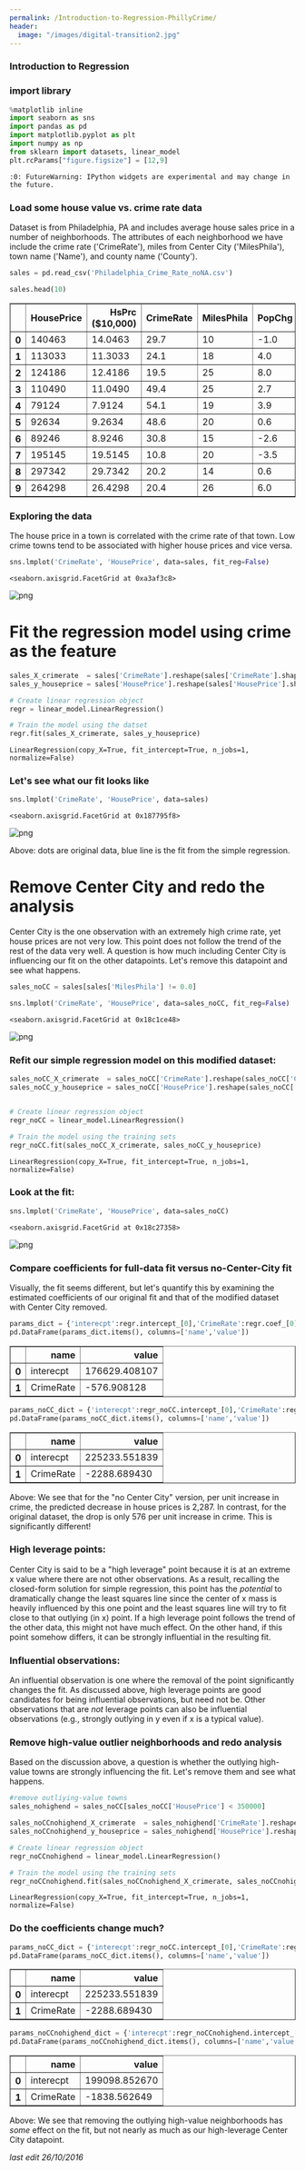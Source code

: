 ```yaml
---
permalink: /Introduction-to-Regression-PhillyCrime/
header:
  image: "/images/digital-transition2.jpg"
---
```


### Introduction to Regression

### import library


```python
%matplotlib inline
import seaborn as sns
import pandas as pd
import matplotlib.pyplot as plt
import numpy as np
from sklearn import datasets, linear_model
plt.rcParams["figure.figsize"] = [12,9]
```

    :0: FutureWarning: IPython widgets are experimental and may change in the future.


### Load some house value vs. crime rate data

Dataset is from Philadelphia, PA and includes average house sales price in a number of neighborhoods.  The attributes of each neighborhood we have include the crime rate ('CrimeRate'), miles from Center City ('MilesPhila'), town name ('Name'), and county name ('County').


```python
sales = pd.read_csv('Philadelphia_Crime_Rate_noNA.csv')
```


```python
sales.head(10)
```




<div>
<table border="1" class="dataframe">
  <thead>
    <tr style="text-align: right;">
      <th></th>
      <th>HousePrice</th>
      <th>HsPrc ($10,000)</th>
      <th>CrimeRate</th>
      <th>MilesPhila</th>
      <th>PopChg</th>
      <th>Name</th>
      <th>County</th>
    </tr>
  </thead>
  <tbody>
    <tr>
      <th>0</th>
      <td>140463</td>
      <td>14.0463</td>
      <td>29.7</td>
      <td>10</td>
      <td>-1.0</td>
      <td>Abington</td>
      <td>Montgome</td>
    </tr>
    <tr>
      <th>1</th>
      <td>113033</td>
      <td>11.3033</td>
      <td>24.1</td>
      <td>18</td>
      <td>4.0</td>
      <td>Ambler</td>
      <td>Montgome</td>
    </tr>
    <tr>
      <th>2</th>
      <td>124186</td>
      <td>12.4186</td>
      <td>19.5</td>
      <td>25</td>
      <td>8.0</td>
      <td>Aston</td>
      <td>Delaware</td>
    </tr>
    <tr>
      <th>3</th>
      <td>110490</td>
      <td>11.0490</td>
      <td>49.4</td>
      <td>25</td>
      <td>2.7</td>
      <td>Bensalem</td>
      <td>Bucks</td>
    </tr>
    <tr>
      <th>4</th>
      <td>79124</td>
      <td>7.9124</td>
      <td>54.1</td>
      <td>19</td>
      <td>3.9</td>
      <td>Bristol B.</td>
      <td>Bucks</td>
    </tr>
    <tr>
      <th>5</th>
      <td>92634</td>
      <td>9.2634</td>
      <td>48.6</td>
      <td>20</td>
      <td>0.6</td>
      <td>Bristol T.</td>
      <td>Bucks</td>
    </tr>
    <tr>
      <th>6</th>
      <td>89246</td>
      <td>8.9246</td>
      <td>30.8</td>
      <td>15</td>
      <td>-2.6</td>
      <td>Brookhaven</td>
      <td>Delaware</td>
    </tr>
    <tr>
      <th>7</th>
      <td>195145</td>
      <td>19.5145</td>
      <td>10.8</td>
      <td>20</td>
      <td>-3.5</td>
      <td>Bryn Athyn</td>
      <td>Montgome</td>
    </tr>
    <tr>
      <th>8</th>
      <td>297342</td>
      <td>29.7342</td>
      <td>20.2</td>
      <td>14</td>
      <td>0.6</td>
      <td>Bryn Mawr</td>
      <td>Montgome</td>
    </tr>
    <tr>
      <th>9</th>
      <td>264298</td>
      <td>26.4298</td>
      <td>20.4</td>
      <td>26</td>
      <td>6.0</td>
      <td>Buckingham</td>
      <td>Bucks</td>
    </tr>
  </tbody>
</table>
</div>



### Exploring the data

The house price in a town is correlated with the crime rate of that town. Low crime towns tend to be associated with higher house prices and vice versa.


```python
sns.lmplot('CrimeRate', 'HousePrice', data=sales, fit_reg=False)
```




    <seaborn.axisgrid.FacetGrid at 0xa3af3c8>




![png](/images/Introduction-to-Regression-PhillyCrime/output_8_1.png)


# Fit the regression model using crime as the feature


```python
sales_X_crimerate  = sales['CrimeRate'].reshape(sales['CrimeRate'].shape[0],1)
sales_y_houseprice = sales['HousePrice'].reshape(sales['HousePrice'].shape[0],1)
```


```python
# Create linear regression object
regr = linear_model.LinearRegression()

# Train the model using the datset
regr.fit(sales_X_crimerate, sales_y_houseprice)
```




    LinearRegression(copy_X=True, fit_intercept=True, n_jobs=1, normalize=False)



### Let's see what our fit looks like


```python
sns.lmplot('CrimeRate', 'HousePrice', data=sales)
```




    <seaborn.axisgrid.FacetGrid at 0x187795f8>




![png](/images/Introduction-to-Regression-PhillyCrime/output_13_1.png)


Above: dots are original data, blue line is the fit from the simple regression.

# Remove Center City and redo the analysis

Center City is the one observation with an extremely high crime rate, yet house prices are not very low.  This point does not follow the trend of the rest of the data very well.  A question is how much including Center City is influencing our fit on the other datapoints.  Let's remove this datapoint and see what happens.


```python
sales_noCC = sales[sales['MilesPhila'] != 0.0]
```


```python
sns.lmplot('CrimeRate', 'HousePrice', data=sales_noCC, fit_reg=False)
```




    <seaborn.axisgrid.FacetGrid at 0x18c1ce48>




![png](/images/Introduction-to-Regression-PhillyCrime/output_18_1.png)


### Refit our simple regression model on this modified dataset:


```python
sales_noCC_X_crimerate  = sales_noCC['CrimeRate'].reshape(sales_noCC['CrimeRate'].shape[0],1)
sales_noCC_y_houseprice = sales_noCC['HousePrice'].reshape(sales_noCC['HousePrice'].shape[0],1)


# Create linear regression object
regr_noCC = linear_model.LinearRegression()

# Train the model using the training sets
regr_noCC.fit(sales_noCC_X_crimerate, sales_noCC_y_houseprice)
```




    LinearRegression(copy_X=True, fit_intercept=True, n_jobs=1, normalize=False)



### Look at the fit:


```python
sns.lmplot('CrimeRate', 'HousePrice', data=sales_noCC)
```




    <seaborn.axisgrid.FacetGrid at 0x18c27358>




![png](/images/Introduction-to-Regression-PhillyCrime/output_22_1.png)


### Compare coefficients for full-data fit versus no-Center-City fit

Visually, the fit seems different, but let's quantify this by examining the estimated coefficients of our original fit and that of the modified dataset with Center City removed.


```python
params_dict = {'interecpt':regr.intercept_[0],'CrimeRate':regr.coef_[0][0]}
pd.DataFrame(params_dict.items(), columns=['name','value'])
```




<div>
<table border="1" class="dataframe">
  <thead>
    <tr style="text-align: right;">
      <th></th>
      <th>name</th>
      <th>value</th>
    </tr>
  </thead>
  <tbody>
    <tr>
      <th>0</th>
      <td>interecpt</td>
      <td>176629.408107</td>
    </tr>
    <tr>
      <th>1</th>
      <td>CrimeRate</td>
      <td>-576.908128</td>
    </tr>
  </tbody>
</table>
</div>




```python
params_noCC_dict = {'interecpt':regr_noCC.intercept_[0],'CrimeRate':regr_noCC.coef_[0][0]}
pd.DataFrame(params_noCC_dict.items(), columns=['name','value'])
```




<div>
<table border="1" class="dataframe">
  <thead>
    <tr style="text-align: right;">
      <th></th>
      <th>name</th>
      <th>value</th>
    </tr>
  </thead>
  <tbody>
    <tr>
      <th>0</th>
      <td>interecpt</td>
      <td>225233.551839</td>
    </tr>
    <tr>
      <th>1</th>
      <td>CrimeRate</td>
      <td>-2288.689430</td>
    </tr>
  </tbody>
</table>
</div>



Above: We see that for the "no Center City" version, per unit increase in crime, the predicted decrease in house prices is 2,287.  In contrast, for the original dataset, the drop is only 576 per unit increase in crime.  This is significantly different!

### High leverage points:
Center City is said to be a "high leverage" point because it is at an extreme x value where there are not other observations.  As a result, recalling the closed-form solution for simple regression, this point has the *potential* to dramatically change the least squares line since the center of x mass is heavily influenced by this one point and the least squares line will try to fit close to that outlying (in x) point.  If a high leverage point follows the trend of the other data, this might not have much effect.  On the other hand, if this point somehow differs, it can be strongly influential in the resulting fit.

### Influential observations:  
An influential observation is one where the removal of the point significantly changes the fit.  As discussed above, high leverage points are good candidates for being influential observations, but need not be.  Other observations that are *not* leverage points can also be influential observations (e.g., strongly outlying in y even if x is a typical value).

### Remove high-value outlier neighborhoods and redo analysis

Based on the discussion above, a question is whether the outlying high-value towns are strongly influencing the fit.  Let's remove them and see what happens.


```python
#remove outliying-value towns
sales_nohighend = sales_noCC[sales_noCC['HousePrice'] < 350000]

sales_noCCnohighend_X_crimerate  = sales_nohighend['CrimeRate'].reshape(sales_nohighend['CrimeRate'].shape[0],1)
sales_noCCnohighend_y_houseprice = sales_nohighend['HousePrice'].reshape(sales_nohighend['HousePrice'].shape[0],1)

# Create linear regression object
regr_noCCnohighend = linear_model.LinearRegression()

# Train the model using the training sets
regr_noCCnohighend.fit(sales_noCCnohighend_X_crimerate, sales_noCCnohighend_y_houseprice)
```




    LinearRegression(copy_X=True, fit_intercept=True, n_jobs=1, normalize=False)



### Do the coefficients change much?


```python
params_noCC_dict = {'interecpt':regr_noCC.intercept_[0],'CrimeRate':regr_noCC.coef_[0][0]}
pd.DataFrame(params_noCC_dict.items(), columns=['name','value'])
```




<div>
<table border="1" class="dataframe">
  <thead>
    <tr style="text-align: right;">
      <th></th>
      <th>name</th>
      <th>value</th>
    </tr>
  </thead>
  <tbody>
    <tr>
      <th>0</th>
      <td>interecpt</td>
      <td>225233.551839</td>
    </tr>
    <tr>
      <th>1</th>
      <td>CrimeRate</td>
      <td>-2288.689430</td>
    </tr>
  </tbody>
</table>
</div>




```python
params_noCCnohighend_dict = {'interecpt':regr_noCCnohighend.intercept_[0],'CrimeRate':regr_noCCnohighend.coef_[0][0]}
pd.DataFrame(params_noCCnohighend_dict.items(), columns=['name','value'])
```




<div>
<table border="1" class="dataframe">
  <thead>
    <tr style="text-align: right;">
      <th></th>
      <th>name</th>
      <th>value</th>
    </tr>
  </thead>
  <tbody>
    <tr>
      <th>0</th>
      <td>interecpt</td>
      <td>199098.852670</td>
    </tr>
    <tr>
      <th>1</th>
      <td>CrimeRate</td>
      <td>-1838.562649</td>
    </tr>
  </tbody>
</table>
</div>



Above: We see that removing the outlying high-value neighborhoods has *some* effect on the fit, but not nearly as much as our high-leverage Center City datapoint.

*last edit 26/10/2016*

